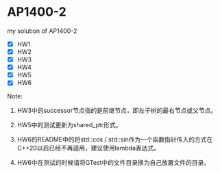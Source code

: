 # AP1400-2
my solution of AP1400-2

- [x] HW1
- [x] HW2
- [x] HW3
- [x] HW4
- [x] HW5
- [x] HW6

Note:
1. HW3中的successor节点指的是前继节点，即左子树的最右节点或父节点。

3. HW5中的测试更新为shared_ptr形式。
    
3. HW6的README中的将std::cos / std::sin作为一个函数指针传入的方式在C++20以后已经不再适用，建议使用lambda表达式。
    
4. HW6中在测试的时候请将GTest中的文件目录换为自己放置文件的目录。
